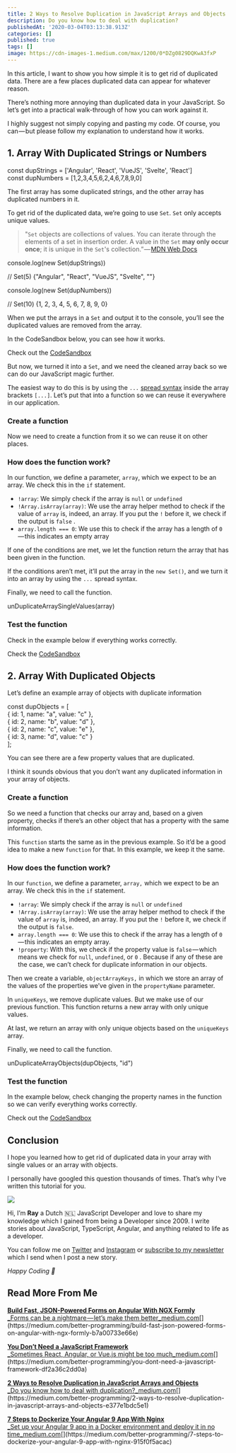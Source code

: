 ```yaml
---
title: 2 Ways to Resolve Duplication in JavaScript Arrays and Objects
description: Do you know how to deal with duplication?
publishedAt: '2020-03-04T03:13:38.913Z'
categories: []
published: true
tags: []
image: https://cdn-images-1.medium.com/max/1200/0*DZg0829DQKwA3fxP
---
```


In this article, I want to show you how simple it is to get rid of duplicated data. There are a few places duplicated data can appear for whatever reason.

There’s nothing more annoying than duplicated data in your JavaScript. So let’s get into a practical walk-through of how you can work against it.

I highly suggest not simply copying and pasting my code. Of course, you can — but please follow my explanation to understand how it works.

## 1\. Array With Duplicated Strings or Numbers

const dupStrings = \['Angular', 'React', 'VueJS', 'Svelte', 'React'\]  
const dupNumbers = \[1,2,3,4,5,6,2,4,6,7,8,9,0\]

The first array has some duplicated strings, and the other array has duplicated numbers in it.

To get rid of the duplicated data, we’re going to use `Set`. `Set` only accepts unique values.

> "`Set` objects are collections of values. You can iterate through the elements of a set in insertion order. A value in the `Set` **may only occur once**; it is unique in the `Set`'s collection.” — [MDN Web Docs](https://developer.mozilla.org/en-US/docs/Web/JavaScript/Reference/Global_Objects/Set)

console.log(new Set(dupStrings))

// Set(5) {"Angular", "React", "VueJS", "Svelte", ""}

console.log(new Set(dupNumbers))

// Set(10) {1, 2, 3, 4, 5, 6, 7, 8, 9, 0}

When we put the arrays in a `Set` and output it to the console, you’ll see the duplicated values are removed from the array.

In the CodeSandbox below, you can see how it works.

Check out the [CodeSandbox](https://codesandbox.io/s/array-with-duplicated-strings-ornumbers-fu3d2)

But now, we turned it into a `Set`, and we need the cleaned array back so we can do our JavaScript magic further.

The easiest way to do this is by using the `...` [spread syntax](https://developer.mozilla.org/en-US/docs/Web/JavaScript/Reference/Operators/Spread_syntax) inside the array brackets `[...]`. Let’s put that into a function so we can reuse it everywhere in our application.

### Create a function

Now we need to create a function from it so we can reuse it on other places.

### How does the function work?

In our function, we define a parameter, `array`, which we expect to be an array. We check this in the `if` statement.

*   `!array`: We simply check if the array is `null` or `undefined`
*   `!Array.isArray(array)`: We use the array helper method to check if the value of `array` is, indeed, an array. If you put the `!` before it, we check if the output is `false` .
*   `array.length === 0`: We use this to check if the array has a length of `0 `— this indicates an empty array

If one of the conditions are met, we let the function return the array that has been given in the function.

If the conditions aren’t met, it’ll put the array in the `new Set()`, and we turn it into an array by using the `...` spread syntax.

Finally, we need to call the function.

unDuplicateArraySingleValues(array)

### Test the function

Check in the example below if everything works correctly.

Check the [CodeSandbox](https://codesandbox.io/s/array-with-duplicated-strings-ornumbers-with-function-jwrj9)

## 2\. Array With Duplicated Objects

Let’s define an example array of objects with duplicate information

const dupObjects = \[  
   { id: 1, name: "a", value: "c" },  
   { id: 2, name: "b", value: "d" },  
   { id: 2, name: "c", value: "e" },  
   { id: 3, name: "d", value: "c" }  
\];

You can see there are a few property values that are duplicated.

I think it sounds obvious that you don’t want any duplicated information in your array of objects.

### Create a function

So we need a function that checks our array and, based on a given property, checks if there’s an other object that has a property with the same information.

This `function` starts the same as in the previous example. So it’d be a good idea to make a new `function` for that. In this example, we keep it the same.

### How does the function work?

In our `function`, we define a parameter, `array,` which we expect to be an array. We check this in the `if` statement.

*   `!array`: We simply check if the array is `null` or `undefined`
*   `!Array.isArray(array)`: We use the array helper method to check if the value of `array` is, indeed, an array. If you put the `!` before it, we check if the output is `false`.
*   `array.length === 0`: We use this to check if the array has a length of `0 `— this indicates an empty array.
*   `!property`: With this, we check if the property value is `false` — which means we check for `null`, `undefined`, or `0` . Because if any of these are the case, we can’t check for duplicate information in our objects.

Then we create a variable, `objectArrayKeys,` in which we store an array of the values of the properties we’ve given in the `propertyName` parameter.

In `uniqueKeys`, we remove duplicate values. But we make use of our previous function. This function returns a new array with only unique values.

At last, we return an array with only unique objects based on the `uniqueKeys` array.

Finally, we need to call the function.

unDuplicateArrayObjects(dupObjects, "id")

### Test the function

In the example below, check changing the property names in the function so we can verify everything works correctly.

Check out the [CodeSandbox](https://codesandbox.io/s/array-with-duplicated-objects-with-function-44pdz)

## Conclusion

I hope you learned how to get rid of duplicated data in your array with single values or an array with objects.

I personally have googled this question thousands of times. That’s why I’ve written this tutorial for you.

![](https://cdn-images-1.medium.com/max/800/1*0fLVc6GjamTuPR79Cqce4Q.png)

Hi, I’m **Ray** a Dutch 🇳🇱 JavaScript Developer and love to share my knowledge which I gained from being a Developer since 2009. I write stories about JavaScript, TypeScript, Angular, and anything related to life as a developer.

You can follow me on [Twitter](https://twitter.com/devbyrayray) and [Instagram](https://www.instagram.com/devbyrayray/) or [subscribe to my newsletter](https://buttondown.email/devbyrayray) which I send when I post a new story.

_Happy Coding 🚀_

## Read More From Me

[**Build Fast, JSON-Powered Forms on Angular With NGX Formly**  
_Forms can be a nightmare — let’s make them better_medium.com](https://medium.com/better-programming/build-fast-json-powered-forms-on-angular-with-ngx-formly-b7a00733e66e "https://medium.com/better-programming/build-fast-json-powered-forms-on-angular-with-ngx-formly-b7a00733e66e")[](https://medium.com/better-programming/build-fast-json-powered-forms-on-angular-with-ngx-formly-b7a00733e66e)

[**You Don’t Need a JavaScript Framework**  
_Sometimes React, Angular, or Vue.js might be too much_medium.com](https://medium.com/better-programming/you-dont-need-a-javascript-framework-df2a36c2dd0a "https://medium.com/better-programming/you-dont-need-a-javascript-framework-df2a36c2dd0a")[](https://medium.com/better-programming/you-dont-need-a-javascript-framework-df2a36c2dd0a)

[**2 Ways to Resolve Duplication in JavaScript Arrays and Objects**  
_Do you know how to deal with duplication?_medium.com](https://medium.com/better-programming/2-ways-to-resolve-duplication-in-javascript-arrays-and-objects-e377e1bdc5e1 "https://medium.com/better-programming/2-ways-to-resolve-duplication-in-javascript-arrays-and-objects-e377e1bdc5e1")[](https://medium.com/better-programming/2-ways-to-resolve-duplication-in-javascript-arrays-and-objects-e377e1bdc5e1)

[**7 Steps to Dockerize Your Angular 9 App With Nginx**  
_Set up your Angular 9 app in a Docker environment and deploy it in no time_medium.com](https://medium.com/better-programming/7-steps-to-dockerize-your-angular-9-app-with-nginx-915f0f5acac "https://medium.com/better-programming/7-steps-to-dockerize-your-angular-9-app-with-nginx-915f0f5acac")[](https://medium.com/better-programming/7-steps-to-dockerize-your-angular-9-app-with-nginx-915f0f5acac)